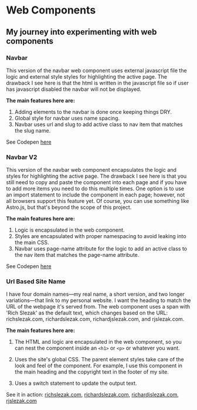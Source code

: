 # Web Components

## My journey into experimenting with web components

### Navbar

This version of the navbar web component uses external javascript file the logic and external style styles for highlighting the active page. The drawback I see here is that the html is written in the javascript file so if user has javascript disabled the navbar will not be displayed.

**The main features here are:**

1. Adding elements to the navbar is done once keeping things DRY.
2. Global style for navbar uses name spacing.
3. Navbar uses url and slug to add active class to nav item that matches the slug name.

See Codepen [here](https://web-components-navbar.netlify.app/)

### Navbar V2

This version of the navbar web component encapsulates the logic and styles for highlighting the active page. The drawback I see here is that you still need to copy and paste the component into each page and if you have to add more items you need to do this multiple times. One option is to use an import statement to include the component in each page; however, not all browsers support this feature yet. Of course, you can use something like Astro.js, but that's beyond the scope of this project.

**The main features here are:**

1. Logic is encapsulated in the web component.
2. Styles are encapsulated with proper namespacing to avoid leaking into the main CSS.
3. Navbar uses page-name attribute for the logic to add an active class to the nav item that matches the page-name attribute.

See Codepen [here](https://web-components-navbar-v2.netlify.app/)

### Url Based Site Name

I have four domain names—my real name, a short version, and two longer variations—that link to my personal website. I want the heading to match the URL of the webpage it's served from. The web component uses a span with 'Rich Slezak' as the default text, which changes based on the URL: richslezak.com, richardslezak.com, richardjslezak.com, and rjslezak.com.

**The main features here are:**

1. The HTML and logic are encapsulated in the web component, so you can nest the component inside an `<h1>` or `<p>` or whatever you want.

2. Uses the site's global CSS. The parent element styles take care of the look and feel of the component. For example, I use this component in the main heading and the copyright text in the footer of my site.

3. Uses a switch statement to update the output text.

See it in action: [richslezak.com](https://richslezak.com/), [richardslezak.com](https://richardslezak.com/), [richardjslezak.com](https://richardjslezak.com/), [rjslezak.com](https://rjslezak.com/)
